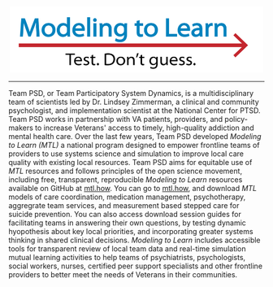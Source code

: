 
<!-- MTL Logo, HTML img tag -->
<p align="center">
  <img src = "https://raw.githubusercontent.com/lzim/teampsd/teampsd_style/mtl_logo/mtl_testdontguess_sm.png"
     height = "130" width = "500">
</p>

***

Team PSD, or Team Participatory System Dynamics, is a multidisciplinary team of scientists led by Dr. Lindsey Zimmerman, a clinical and community psychologist, and implementation scientist at the National Center for PTSD. Team PSD works in partnership with VA patients, providers, and policy-makers to increase Veterans' access to timely, high-quality addiction and mental health care. Over the last few years, Team PSD developed *Modeling to Learn (MTL)* a national program designed to empower frontline teams of providers to use systems science and simulation to improve local care quality with existing local resources. Team PSD aims for equitable use of *MTL* resources and follows principles of the open science movement, including free, transparent, reproducible *Modeling to Learn* resources available on GitHub at [mtl.how](mtl.how). You can go to [mtl.how](mtl.how), and download *MTL* models of care coordination, medication management, psychotherapy, aggregrate team services, and measurement based stepped care for suicide prevention. You can also access download session guides for facilitating teams in answering their own questions, by testing dynamic hyopothesis about key local priorities, and incorporating greater systems thinking in shared clinical decisions. *Modeling to Learn* includes accessible tools for transparent review of local team data and real-time simulation mutual learning activities to help teams of psychiatrists, psychologists, social workers, nurses, certified peer support specialists and other frontline providers to better meet the needs of Veterans in their communities. 


